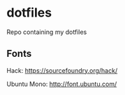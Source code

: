 # dotfiles
Repo containing my dotfiles

## Fonts

Hack: https://sourcefoundry.org/hack/

Ubuntu Mono: http://font.ubuntu.com/
